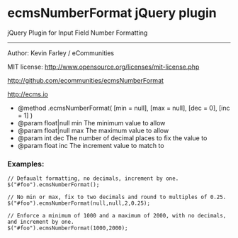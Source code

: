 # ecmsNumberFormat jQuery plugin
jQuery Plugin for Input Field Number Formatting

----
Author: Kevin Farley / eCommunities

MIT license: http://www.opensource.org/licenses/mit-license.php

http://github.com/ecommunities/ecmsNumberFormat

http://ecms.io

- @method .ecmsNumberFormat( [min = null], [max = null], [dec = 0], [inc = 1] )
- @param float|null min	The minimum value to allow
- @param float|null max	The maximum value to allow
- @param int dec The number of decimal places to fix the value to
- @param float inc The increment value to match to 

### Examples:
```
// Defaualt formatting, no decimals, increment by one.
$("#foo").ecmsNumberFormat();					
    
// No min or max, fix to two decimals and round to multiples of 0.25.
$("#foo").ecmsNumberFormat(null,null,2,0.25); 	

// Enforce a minimum of 1000 and a maximum of 2000, with no decimals, and increment by one.
$("#foo").ecmsNumberFormat(1000,2000);
```
